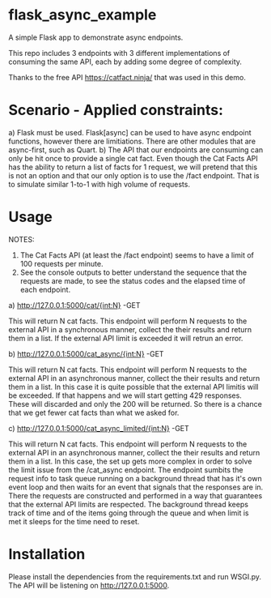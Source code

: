 # flask_async_example
A simple Flask app to demonstrate async endpoints.

This repo includes 3 endpoints with 3 different implementations of consuming the same API, each by adding some degree of complexity.

Thanks to the free API https://catfact.ninja/ that was used in this demo.

# Scenario - Applied constraints:
a) Flask must be used. Flask[async] can be used to have async endpoint functions, however there are limitiations. There are other modules that are async-first, such as Quart.
b) The API that our endpoints are consuming can only be hit once to provide a single cat fact. Even though the Cat Facts API has the ability to return a list of facts for 1 request, we will pretend that this is not an option and that our only option is to use the /fact endpoint. That is to simulate similar 1-to-1 with high volume of requests.



# Usage

NOTES: 
1) The Cat Facts API (at least the /fact endpoint) seems to have a limit of 100 requests per minute.
2) See the console outputs to better understand the sequence that the requests are made, to see the status codes and the elapsed time of each endpoint.

a) http://127.0.0.1:5000/cat/{int:N} -GET

 This will return N cat facts. This endpoint will perform N requests to the external API in a synchronous manner, collect the their results and return them in a list. If the external API limit is exceeded it will retrun an error.
 
b) http://127.0.0.1:5000/cat_async/{int:N} -GET

 This will return N cat facts. This endpoint will perform N requests to the external API in an asynchronous manner, collect the their results and return them in a list. In this case it is quite possible that the external API limitis will be exceeded. If that happens and we will start getting 429 responses. These will discarded and only the 200 will be returned. So there is a chance that we get fewer cat facts than what we asked for.
 
c) http://127.0.0.1:5000/cat_async_limited/{int:N} -GET

 This will return N cat facts. This endpoint will perform N requests to the external API in an asynchronous manner, collect the their results and return them in a list. In this case, the set up gets more complex in order to solve the limit issue from the /cat_async endpoint. The endpoint sumbits the request info to task queue running on a background thread that has it's own event loop and then waits for an event that signals that the responses are in. There the requests are constructed and performed in a way that guarantees that the external API limits are respected. The background thread keeps track of time and of the items going through the queue and when limit is met it sleeps for the time need to reset.
 
# Installation
Please install the dependencies from the requirements.txt and run WSGI.py. The API will be listening on http://127.0.0.1:5000.


